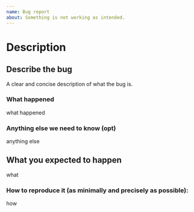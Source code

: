 ```yaml
---
name: Bug report
about: Something is not working as intended.
---
```


<!-- Thanks for filing an issue! Before hitting the button, please answer these questions. It's helpful to search the existing GitHub issues first. It's likely that another user has already reported the issue you're facing, or it's a known issue that we're already aware of

Fill in as much of the template below as you can.  If you leave out information, we can't help you as well.

Be ready for followup questions, and please respond in a timely manner. If we can't reproduce a bug or think a feature already exists, we might close your issue.  If we're wrong, PLEASE feel free to reopen it and explain why.
-->

# Description

## Describe the bug

A clear and concise description of what the bug is.

### What happened

what happened

### Anything else we need to know (opt)

anything else

## What you expected to happen

what

### How to reproduce it (as minimally and precisely as possible):

how

